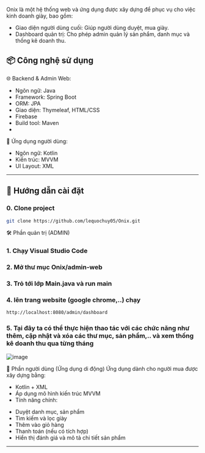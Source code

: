 Onix là một hệ thống web và ứng dụng được xây dựng để phục vụ cho việc kinh doanh giày, bao gồm:
- Giao diện người dùng cuối: Giúp người dùng duyệt, mua giày.
- Dashboard quản trị: Cho phép admin quản lý sản phẩm, danh mục và thống kê doanh thu.
## 📦 Công nghệ sử dụng

🌐 Backend & Admin Web:
- Ngôn ngữ: Java
- Framework: Spring Boot
- ORM: JPA
- Giao diện: Thymeleaf, HTML/CSS
- Firebase
- Build tool: Maven
- 
📱 Ứng dụng người dùng:
- Ngôn ngữ: Kotlin
- Kiến trúc: MVVM
- UI Layout: XML
----------------------

## 🚀 Hướng dẫn cài đặt

### 0. Clone project

```bash
git clone https://github.com/lequochuy05/Onix.git
```
🛠️ Phần quản trị (ADMIN)

### 1. Chạy Visual Studio Code 
### 2. Mở thư mục Onix/admin-web
### 3. Trỏ tới lớp Main.java và run main
### 4. lên trang website (google chrome,..) chạy 
```bash
http://localhost:8080/admin/dashboard
```
### 5. Tại đây ta có thể thực hiện thao tác với các chức năng như thêm, cập nhật và xóa các thư mục, sản phẩm,.. và xem thống kê doanh thu qua từng tháng
![image](https://github.com/user-attachments/assets/6f8b14b4-0974-4916-94b4-62079c2c9e8c)

👤 Phần người dùng (Ứng dụng di động)
Ứng dụng dành cho người mua được xây dựng bằng:
- Kotlin + XML
- Áp dụng mô hình kiến trúc MVVM
- Tính năng chính:
+ Duyệt danh mục, sản phẩm
+ Tìm kiếm và lọc giày
+ Thêm vào giỏ hàng
+ Thanh toán (nếu có tích hợp)
+ Hiển thị đánh giá và mô tả chi tiết sản phẩm
--------------------------------------

